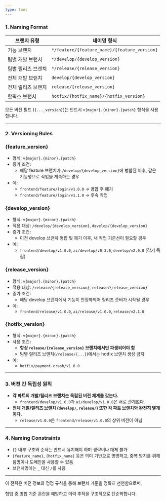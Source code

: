 ```yaml
---
type: tool
---
```

### 1. Naming Format

|브랜치 유형|네이밍 형식|
|---|---|
|기능 브랜치|`*/feature/{feature_name}/{feature_version}`|
|팀별 개발 브랜치|`*/develop/{develop_version}`|
|팀별 릴리즈 브랜치|`*/release/{release_version}`|
|전체 개발 브랜치|`develop/{develop_version}`|
|전체 릴리즈 브랜치|`release/{release_version}`|
|핫픽스 브랜치|`hotfix/{hotfix_name}/{hotfix_version}`|

모든 버전 필드 (`{..._version}`)는 반드시 `v{major}.{minor}.{patch}` 형식을 사용합니다.

---

### 2. Versioning Rules

### {feature_version}

- 형식: `v{major}.{minor}.{patch}`
- 증가 조건:
    - 해당 feature 브랜치가 `/develop/{develop_version}`에 병합된 이후, 같은 기능명으로 작업을 계속하는 경우
- 예:
    - `frontend/feature/login/v1.0.0` → 병합 후 폐기
    - `frontend/feature/login/v1.1.0` → 후속 작업

### {develop_version}

- 형식: `v{major}.{minor}.{patch}`
- 적용 대상: `/develop/{develop_version}`, `develop/{develop_version}`
- 증가 조건:
    - 이전 develop 브랜치 병합 및 폐기 이후, 새 작업 기준선이 필요할 경우
- 예:
    - `frontend/develop/v1.0.0`, `ai/develop/v0.3.0`, `develop/v2.0.0` (각기 독립)

### {release_version}

- 형식: `v{major}.{minor}.{patch}`
- 적용 대상: `/release/{release_version}`, `release/{release_version}`
- 증가 조건:
    - 해당 develop 브랜치에서 기능이 안정화되어 릴리즈 준비가 시작될 경우
- 예:
    - `frontend/release/v1.0.0`, `ai/release/v1.0.0`, `release/v2.1.0`

### {hotfix_version}

- 형식: `v{major}.{minor}.{patch}`
- 사용 조건:
    - **항상 `release/{release_version}` 브랜치에서만 파생되어야 함**
    - 팀별 릴리즈 브랜치(`/release/{...}`)에서는 hotfix 브랜치 생성 금지
- 예:
    - `hotfix/payment-crash/v1.0.0`

---

### 3. 버전 간 독립성 원칙

- **각 파트의 개발/릴리즈 브랜치는 독립된 버전 체계를 갖는다.**
    - `frontend/develop/v1.0.0`과 `ai/develop/v1.0.0`은 서로 관계없다.
- **전체 개발/릴리즈 브랜치 (`develop/`, `release/`) 또한 각 파트 브랜치와 완전히 별개이다.**
    - `release/v1.0.0`은 `frontend/release/v1.0.0`의 상위 버전이 아님

---

### 4. Naming Constraints

- `{}` 내부 구조와 순서는 반드시 유지해야 하며 생략이나 대체 불가
- `{feature_name}`, `{hotfix_name}` 등은 의미 기반으로 명명하고, 중복 방지를 위해 팀명이나 도메인을 사용할 수 있음
- 브랜치명에는 `_` 대신 `/`를 사용

---

이 전략은 버전 정보와 명명 규칙을 통해 브랜치 기준을 명확히 선언함으로써,

협업 중 병합 기준 혼란을 예방하고 이력 추적을 구조적으로 단순화합니다.